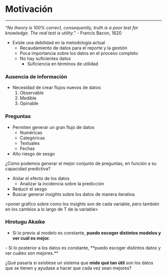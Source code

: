 # Motivación
***



*“No theory is 100% correct, consequently, truth is a poor test for knowledge. The real test is utility.”*
\- Francis Bacon, 1620



- Existe una debilidad en la metodología actual
    - Recaudamiento de datos para el reporte y la gestión
    - Poca importancia sobre los datos en el proceso completo
    - No hay suficientes datos
        - Suficiencia en términos de utilidad



### Ausencia de información
- Necesidad de crear flujos nuevos de datos:
  1. Observable
  2. Medible
  3. Opinable



### Preguntas
- Permiten generar un gran flujo de datos
  - Numéricas
  - Categóricas
  - Textuales
  - Fechas
- Alto riesgo de sesgo



¿Cómo podemos generar el mejor conjunto de preguntas, en función a su capacidad predictiva?



- Aislar el efecto de los datos
  - Analizar la incidencia sobre la predicción
- Reducir el sesgo
- Buscar generar *insights* sobre los datos de manera iterativa



<poner grafico sobre como los insights son de cada variable, pero también en los cambios a lo largo de T de la variable>



### Hirotugu Akaike
- Si lo previo al modelo es constante, **puedo escoger distintos modelos y ver cuál es mejor.**
<grafico>
- Si lo posterior a los datos es constante, **puedo escoger distintos datos y ver cuáles son mejores.**
<grafico>



¿Qué pasaría si existiese un sistema que **mide qué tan útil** son los datos que se tienen y ayudase a hacer que cada vez sean mejores?
